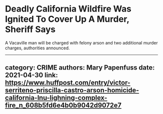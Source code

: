 # Deadly California Wildfire Was Ignited To Cover Up A Murder, Sheriff Says

A Vacaville man will be charged with felony arson and two additional murder charges, authorities announced.

---
category: CRIME
authors: Mary Papenfuss
date: 2021-04-30
link: https://www.huffpost.com/entry/victor-serriteno-priscilla-castro-arson-homicide-california-lnu-lighning-complex-fire_n_608b5fd6e4b0b9042d9072e7
---
